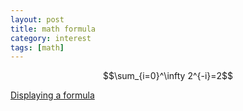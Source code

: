 ```yaml
---
layout: post
title: math formula
category: interest
tags: [math]
---
```


$$\sum_{i=0}^\infty 2^{-i}=2$$  

[Displaying a formula](https://en.wikipedia.org/wiki/Help:Displaying_a_formula#Native_MathML)